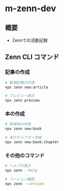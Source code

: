 # m-zenn-dev

## 概要
- Zennでの活動記録


## Zenn CLI コマンド

### 記事の作成
```bash
# 新規記事の作成
npx zenn new:article

# プレビュー表示
npx zenn preview
```

### 本の作成
```bash
# 新規本の作成
npx zenn new:book

# 本のチャプター作成
npx zenn new:book:chapter
```

### その他のコマンド
```bash
# ヘルプの表示
npx zenn --help

# バージョン確認
npx zenn --version
```

